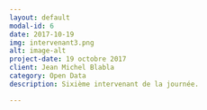 ```yaml
---
layout: default
modal-id: 6
date: 2017-10-19
img: intervenant3.png
alt: image-alt
project-date: 19 octobre 2017
client: Jean Michel Blabla
category: Open Data
description: Sixième intervenant de la journée. 

---
```

